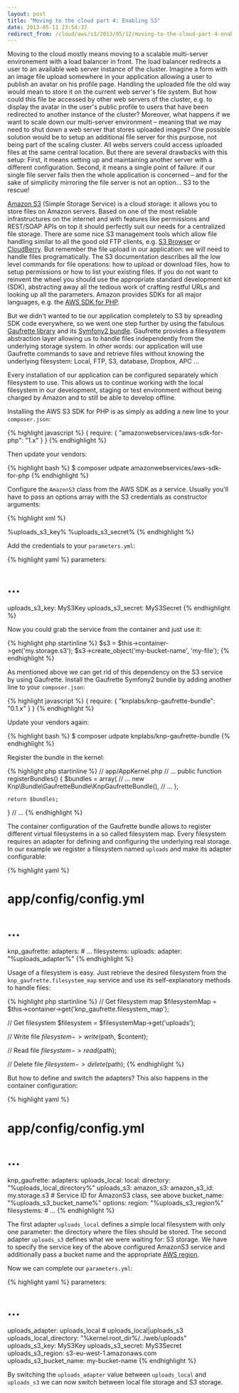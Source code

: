 ```yaml
---
layout: post
title: "Moving to the cloud part 4: Enabling S3"
date: 2013-05-11 23:54:37
redirect_from: /cloud/aws/s3/2013/05/12/moving-to-the-cloud-part-4-enabling-s3/
---
```


Moving to the cloud mostly means moving to a scalable multi-server environement
with a load balancer in front. The load balancer redirects a user to an available
web server instance of the cluster. Imagine a form with an image file upload
somewhere in your application allowing a user to publish an avatar on his profile
page. Handling the uploaded file the old way would mean to store it on the current
web server's file system. But how could this file be accessed by other web servers
of the cluster, e.g. to display the avatar in the user's public profile to users
that have been redirected to another instance of the cluster? Moreover, what
happens if we want to scale down our multi-server environment – meaning that we may
need to shut down a web server that stores uploaded images? One possible solution
would be to setup an additional file server for this purpose, not being part of
the scaling cluster. All webs servers could access uploaded files at the same central
location. But there are several drawbacks with this setup: First, it means setting
up and maintaining another server with a different configuration. Second, it means
a single point of failure: if our single file server fails then the whole application
is concerned – and for the sake of simplicity mirroring the file server is not an
option… S3 to the rescue!

[Amazon S3](http://aws.amazon.com/s3) (Simple Storage Service) is a cloud storage:
it allows you to store files on Amazon servers. Based on one of the most reliable
infrastructures on the internet and with features like permissions and REST/SOAP
APIs on top it should perfectly suit our needs for a centralized file storage. There
are some nice S3 management tools which allow file handling similar to all the good
old FTP clients, e.g. [S3 Browser](http://s3browser.com/) or
[CloudBerry](http://www.cloudberrylab.com/). But remember the file upload in our
application: we will need to handle files programatically. The S3 documentation
describes all the low level commands for file operations: how to upload or download
files, how to setup permissions or how to list your existing files. If you do not
want to reinvent the wheel you should use the appropriate standard development kit
(SDK), abstracting away all the tedious work of crafting restful URLs and looking
up all the parameters. Amazon provides SDKs for all major languages, e.g. the
[AWS SDK for PHP](http://aws.amazon.com/sdkforphp/).

But we didn't wanted to tie our application completely to S3 by spreading SDK code
everywhere, so we went one step further by using the fabulous
[Gaufrette library](https://github.com/KnpLabs/Gaufrette) and its
[Symfony2 bundle](https://github.com/KnpLabs/KnpGaufretteBundle). Gaufrette provides
a filesystem abstraction layer allowing us to handle files independently from the
underlying storage system. In other words: our application will use Gaufrette commands
to save and retrieve files without knowing the underlying filesystem: Local, FTP, S3,
database, Dropbox, APC …

Every installation of our application can be configured separately which filesystem
to use. This allows us to continue working with the local filesystem in our development,
staging or test environment without being charged by Amazon and to still be able to
develop offline.

Installing the AWS S3 SDK for PHP is as simply as adding a new line to your
`composer.json`:

{% highlight javascript %}
{
    require: {
      "amazonwebservices/aws-sdk-for-php": "1.x"
    }
}
{% endhighlight %}

Then update your vendors:

{% highlight bash %}
$ composer udpate amazonwebservices/aws-sdk-for-php
{% endhighlight %}

Configure the `AmazonS3` class from the AWS SDK as a service. Usually you'll have
to pass an options array with the S3 credentials as constructor arguments:

{% highlight xml %}
<!-- ... -->
<service id="my.storage.s3" class="AmazonS3">
  <argument type="collection">
    <argument key="key">%uploads_s3_key%</argument>
    <argument key="secret">%uploads_s3_secret%</argument>
  </argument>
</service>
<!-- ... -->
{% endhighlight %}

Add the credentials to your `parameters.yml`:

{% highlight yaml %}
parameters:
  # ...
  uploads_s3_key: MyS3Key
  uploads_s3_secret: MyS3Secret
{% endhighlight %}

Now you could grab the service from the container and just use it:

{% highlight php startinline %}
$s3 = $this->container->get('my.storage.s3');
$s3->create_object('my-bucket-name', 'my-file');
{% endhighlight %}

As mentioned above we can get rid of this dependency on the S3 service by using Gaufrette.
Install the Gaufrette Symfony2 bundle by adding another line to your `composer.json`:

{% highlight javascript %}
{
    require: {
        "knplabs/knp-gaufrette-bundle": "0.1.x"
    }
}
{% endhighlight %}

Update your vendors again:

{% highlight bash %}
$ composer udpate knplabs/knp-gaufrette-bundle
{% endhighlight %}

Register the bundle in the kernel:

{% highlight php startinline %}
// app/AppKernel.php
// ...
public function registerBundles()
{
    $bundles = array(
        // ...
        new Knp\Bundle\GaufretteBundle\KnpGaufretteBundle(),
        // ...
    );

    return $bundles;
}
// ...
{% endhighlight %}

The container configuration of the Gaufrette bundle allows to register different
virtual filesystems in a so called filesystem map. Every filesystem requires an
adapter for defining and configuring the underlying real storage. In our example
we register a filesystem named `uploads` and make its adapter configurable:

{% highlight yaml %}
# app/config/config.yml
# ...
knp_gaufrette:
  adapters:
    # ...
  filesystems:
    uploads:
      adapter: "%uploads_adapter%"
{% endhighlight %}

Usage of a filesystem is easy. Just retrieve the desired filesystem from the
`knp_gaufrette.filesystem_map` service and use its self-explanatory methods
to handle files:

{% highlight php startinline %}
// Get filesystem map
$filesystemMap = $this->container->get('knp_gaufrette.filesystem_map');

// Get filesystem
$filesystem = $filesystemMap->get('uploads');

// Write file
$filesystem->write($path, $content);

// Read file
$filesystem->read($path);

// Delete file
$filesystem->delete($path);
{% endhighlight %}

But how to define and switch the adapters? This also happens in the container
configuration:

{% highlight yaml %}
# app/config/config.yml
# ...
knp_gaufrette:
  adapters:
    uploads_local:
      local:
        directory: "%uploads_local_directory%"
    uploads_s3:
      amazon_s3:
        amazon_s3_id: my.storage.s3 # Service ID for AmazonS3 class, see above
        bucket_name: "%uploads_s3_bucket_name%"
        options:
          region: "%uploads_s3_region%"
  filesystems:
    # ...
{% endhighlight %}

The first adapter `uploads_local` defines a simple local filesystem with only one
parameter: the directory where the files should be stored. The second adapter
`uploads_s3` defines what we were waiting for: S3 storage. We have to specify the
service key of the above configured AmazonS3 service and additionally pass a bucket
name and the appropriate
[AWS region](http://docs.aws.amazon.com/general/latest/gr/rande.html#s3_region).

Now we can complete our `parameters.yml`:

{% highlight yaml %}
parameters:
  # ...
  uploads_adapter: uploads_local # uploads_local|uploads_s3
  uploads_local_directory: "%kernel.root_dir%/../web/uploads"
  uploads_s3_key: MyS3Key
  uploads_s3_secret: MyS3Secret
  uploads_s3_region: s3-eu-west-1.amazonaws.com
  uploads_s3_bucket_name: my-bucket-name
{% endhighlight %}

By switching the `uploads_adapter` value between `uploads_local` and `uploads_s3`
we can now switch between local file storage and S3 storage.
